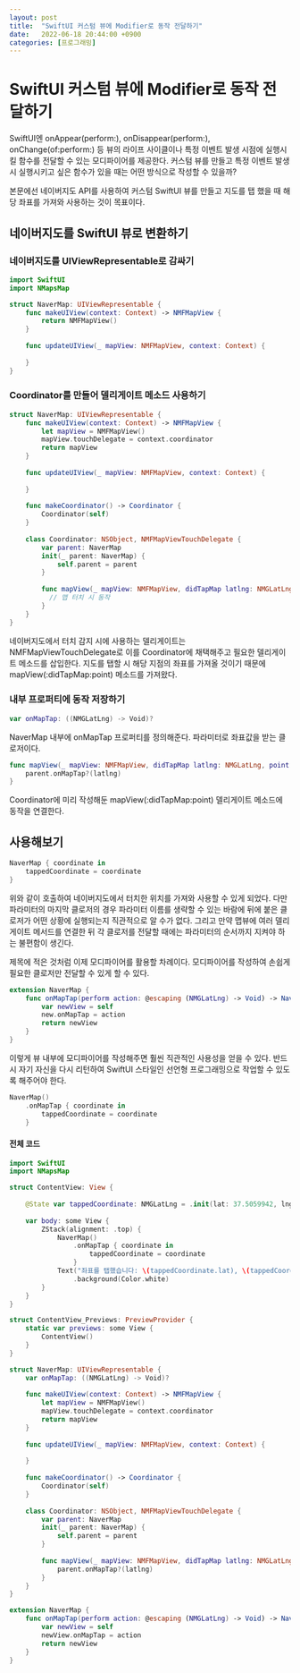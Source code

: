```yaml
---
layout: post
title:  "SwiftUI 커스텀 뷰에 Modifier로 동작 전달하기"
date:   2022-06-18 20:44:00 +0900
categories: [프로그래밍]
---
```


# SwiftUI 커스텀 뷰에 Modifier로 동작 전달하기

SwiftUI엔 onAppear(perform:), onDisappear(perform:), onChange(of:perform:) 등 뷰의 라이프 사이클이나 특정 이벤트 발생 시점에 실행시킬 함수를 전달할 수 있는 모디파이어를 제공한다. 커스텀 뷰를 만들고 특정 이벤트 발생 시 실행시키고 싶은 함수가 있을 때는 어떤 방식으로 작성할 수 있을까?

본문에선 네이버지도 API를 사용하여 커스텀 SwiftUI 뷰를 만들고 지도를 탭 했을 때 해당 좌표를 가져와 사용하는 것이 목표이다.

## 네이버지도를 SwiftUI 뷰로 변환하기

### 네이버지도를 UIViewRepresentable로 감싸기

```swift
import SwiftUI
import NMapsMap

struct NaverMap: UIViewRepresentable {
    func makeUIView(context: Context) -> NMFMapView {
        return NMFMapView()
    }
    
    func updateUIView(_ mapView: NMFMapView, context: Context) {
        
    }
}
```

### Coordinator를 만들어 델리게이트 메소드 사용하기

```swift
struct NaverMap: UIViewRepresentable {
    func makeUIView(context: Context) -> NMFMapView {
        let mapView = NMFMapView()
        mapView.touchDelegate = context.coordinator
        return mapView
    }
    
    func updateUIView(_ mapView: NMFMapView, context: Context) {
        
    }
    
    func makeCoordinator() -> Coordinator {
        Coordinator(self)
    }
    
    class Coordinator: NSObject, NMFMapViewTouchDelegate {
        var parent: NaverMap
        init(_ parent: NaverMap) {
            self.parent = parent
        }
        
        func mapView(_ mapView: NMFMapView, didTapMap latlng: NMGLatLng, point: CGPoint) {
          // 맵 터치 시 동작
        }
    }
}
```

네이버지도에서 터치 감지 시에 사용하는 델리게이트는 NMFMapViewTouchDelegate로 이를 Coordinator에 채택해주고 필요한 델리게이트 메소드를 삽입한다. 지도를 탭할 시 해당 지점의 좌표를 가져올 것이기 때문에 mapView(:didTapMap:point) 메소드를 가져왔다.

### 내부 프로퍼티에 동작 저장하기

```swift
var onMapTap: ((NMGLatLng) -> Void)?
```

NaverMap 내부에 onMapTap 프로퍼티를 정의해준다. 파라미터로 좌표값을 받는 클로저이다.

```swift
func mapView(_ mapView: NMFMapView, didTapMap latlng: NMGLatLng, point: CGPoint) {
    parent.onMapTap?(latlng)
}
```

Coordinator에 미리 작성해둔 mapView(:didTapMap:point) 델리게이트 메소드에 동작을 연결한다.

## 사용해보기

```swift
NaverMap { coordinate in
    tappedCoordinate = coordinate
}
```

위와 같이 호출하여 네이버지도에서 터치한 위치를 가져와 사용할 수 있게 되었다. 다만 파라미터의 마지막 클로저의 경우 파라미터 이름를 생략할 수 있는 바람에 뒤에 붙은 클로저가 어떤 상황에 실행되는지 직관적으로 알 수가 없다. 그리고 만약 맵뷰에 여러 델리게이트 메서드를 연결한 뒤 각 클로저를 전달할 때에는 파라미터의 순서까지 지켜야 하는 불편함이 생긴다.

제목에 적은 것처럼 이제 모디파이어를 활용할 차례이다. 모디파이어를 작성하여 손쉽게 필요한 클로저만 전달할 수 있게 할 수 있다.

```swift
extension NaverMap {
    func onMapTap(perform action: @escaping (NMGLatLng) -> Void) -> NaverMap {
        var newView = self
        new.onMapTap = action
        return newView
    }
}
```

이렇게 뷰 내부에 모디파이어를 작성해주면 훨씬 직관적인 사용성을 얻을 수 있다. 반드시 자기 자신을 다시 리턴하여 SwiftUI 스타일인 선언형 프로그래밍으로 작업할 수 있도록 해주어야 한다.

```swift
NaverMap()
    .onMapTap { coordinate in
        tappedCoordinate = coordinate
    }
```

#### 전체 코드

```swift
import SwiftUI
import NMapsMap

struct ContentView: View {
    
    @State var tappedCoordinate: NMGLatLng = .init(lat: 37.5059942, lng: 127.0911945)
    
    var body: some View {
        ZStack(alignment: .top) {
            NaverMap()
                .onMapTap { coordinate in
                    tappedCoordinate = coordinate
                }
            Text("좌표를 탭했습니다: \(tappedCoordinate.lat), \(tappedCoordinate.lng)")
                .background(Color.white)
        }
    }
}

struct ContentView_Previews: PreviewProvider {
    static var previews: some View {
        ContentView()
    }
}

struct NaverMap: UIViewRepresentable {
    var onMapTap: ((NMGLatLng) -> Void)?
    
    func makeUIView(context: Context) -> NMFMapView {
        let mapView = NMFMapView()
        mapView.touchDelegate = context.coordinator
        return mapView
    }
    
    func updateUIView(_ mapView: NMFMapView, context: Context) {
        
    }
    
    func makeCoordinator() -> Coordinator {
        Coordinator(self)
    }
    
    class Coordinator: NSObject, NMFMapViewTouchDelegate {
        var parent: NaverMap
        init(_ parent: NaverMap) {
            self.parent = parent
        }
        
        func mapView(_ mapView: NMFMapView, didTapMap latlng: NMGLatLng, point: CGPoint) {
            parent.onMapTap?(latlng)
        }
    }
}

extension NaverMap {
    func onMapTap(perform action: @escaping (NMGLatLng) -> Void) -> NaverMap {
        var newView = self
        newView.onMapTap = action
        return newView
    }
}
```
